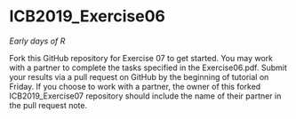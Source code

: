 # ICB2019_Exercise06
*Early days of R*

Fork this GitHub repository for Exercise 07 to get started. You may work with a partner to complete the tasks specified in the Exercise06.pdf. Submit your results via a pull request on GitHub by the beginning of tutorial on Friday. If you choose to work with a partner, the owner of this forked ICB2019_Exercise07 repository should include the name of their partner in the pull request note.

